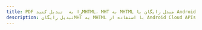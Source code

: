 ---title: PDF را به  تبدیل کنیدMHTML، MHT به MHTML مبدل رایگان یا Android SDKdescription: تبدیل رایگانMHT به MHTML با استفاده از Android Cloud APIs & SDK همچنین اسناد PDF را در Cloud ایجاد، ویرایش و رندر کنید.---